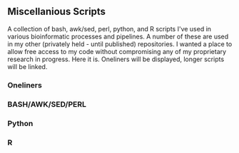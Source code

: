 ## Miscellanious Scripts

A collection of bash, awk/sed, perl, python, and R scripts I've used in various bioinformatic processes and pipelines. A number of these are used in my other (privately held - until published) repositories. I wanted a place to allow free access to my code without compromising any of my proprietary research in progress. Here it is. Oneliners will be displayed, longer scripts will be linked.

### Oneliners

### BASH/AWK/SED/PERL

### Python

### R
